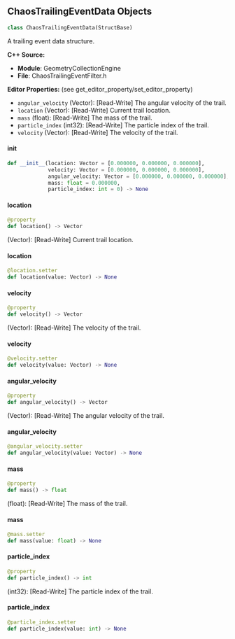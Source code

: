 ## ChaosTrailingEventData Objects

```python
class ChaosTrailingEventData(StructBase)
```

A trailing event data structure.

**C++ Source:**

- **Module**: GeometryCollectionEngine
- **File**: ChaosTrailingEventFilter.h

**Editor Properties:** (see get_editor_property/set_editor_property)

- ``angular_velocity`` (Vector):  [Read-Write] The angular velocity of the trail.
- ``location`` (Vector):  [Read-Write] Current trail location.
- ``mass`` (float):  [Read-Write] The mass of the trail.
- ``particle_index`` (int32):  [Read-Write] The particle index of the trail.
- ``velocity`` (Vector):  [Read-Write] The velocity of the trail.

<a id="unreal.ChaosTrailingEventData.__init__"></a>

#### __init__

```python
def __init__(location: Vector = [0.000000, 0.000000, 0.000000],
             velocity: Vector = [0.000000, 0.000000, 0.000000],
             angular_velocity: Vector = [0.000000, 0.000000, 0.000000],
             mass: float = 0.000000,
             particle_index: int = 0) -> None
```

<a id="unreal.ChaosTrailingEventData.location"></a>

#### location

```python
@property
def location() -> Vector
```

(Vector):  [Read-Write] Current trail location.

<a id="unreal.ChaosTrailingEventData.location"></a>

#### location

```python
@location.setter
def location(value: Vector) -> None
```

<a id="unreal.ChaosTrailingEventData.velocity"></a>

#### velocity

```python
@property
def velocity() -> Vector
```

(Vector):  [Read-Write] The velocity of the trail.

<a id="unreal.ChaosTrailingEventData.velocity"></a>

#### velocity

```python
@velocity.setter
def velocity(value: Vector) -> None
```

<a id="unreal.ChaosTrailingEventData.angular_velocity"></a>

#### angular_velocity

```python
@property
def angular_velocity() -> Vector
```

(Vector):  [Read-Write] The angular velocity of the trail.

<a id="unreal.ChaosTrailingEventData.angular_velocity"></a>

#### angular_velocity

```python
@angular_velocity.setter
def angular_velocity(value: Vector) -> None
```

<a id="unreal.ChaosTrailingEventData.mass"></a>

#### mass

```python
@property
def mass() -> float
```

(float):  [Read-Write] The mass of the trail.

<a id="unreal.ChaosTrailingEventData.mass"></a>

#### mass

```python
@mass.setter
def mass(value: float) -> None
```

<a id="unreal.ChaosTrailingEventData.particle_index"></a>

#### particle_index

```python
@property
def particle_index() -> int
```

(int32):  [Read-Write] The particle index of the trail.

<a id="unreal.ChaosTrailingEventData.particle_index"></a>

#### particle_index

```python
@particle_index.setter
def particle_index(value: int) -> None
```

<a id="unreal.BodyInstanceAsyncPhysicsTickHandle"></a>